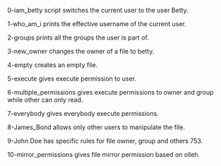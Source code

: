 0-iam_betty script switches the current user to the user Betty.

1-who_am_i prints the effective username of the current user.

2-groups prints all the groups the user is part of.

3-new_owner changes the owner of a file to betty.

4-empty creates an empty file.

5-execute gives execute permission to user.

6-multiple_permissions gives execute permissions to owner and group while other can only read.

7-everybody gives everybody execute permissions.

8-James_Bond allows only other users to manipulate the file. 

9-John Doe has specific rules for file owner, group and others 753.

10-mirror_permissions gives file mirror permission based on olleh. 
